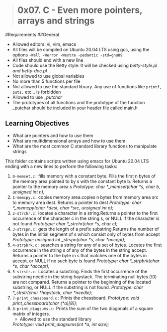> # 0x07. C - Even more pointers, arrays and strings
#Requirements
##General
<ul>
<li> Allowed editors: vi, vim, emacs</li>
<li> All files will be compiled on Ubuntu 20.04 LTS using gcc, using the options <code>-Wall -Werror -Wextra -pedantic -std=gnu89</code></li>
<li> All files should end with a new line</li>
<li> Code should use the Betty style. It will be checked using <em>betty-style.pl and betty-doc.pl</em></li>
<li> Not allowed to use global variables</li>
<li> No more than 5 functions per file</li>
<li> Not allowed to use the standard library. Any use of functions like <code>printf, puts,</code> etc… is forbidden</li>
<li> Allowed to use <em>_putchar</em></li>
<li> The prototypes of all functions and the prototype of the function _putchar should be included in your header file called main.h</li>
</ul>

## Learning Objectives
<ul>
<li>What are pointers and how to use them</li>
<li>What are multidimensional arrays and how to use them</li>
<li>What are the most common C standard library functions to manipulate strings</li>
</ul>

This folder contains scripts written using emacs for Ubuntu 20.04 LTS ending with a new lines to perform the following tasks:
<ol>
<li> <code>0-memset.c:</code> fills memory with a constant byte. Fills the first n bytes of the memory area pointed to by s with the constant byte b. Returns a pointer to the memory area s
<em>Prototype: char *_memset(char *s, char b, unsigned int n);</em></li>
<li> <code>1-memcpy.c:</code> copies memory area.copies n bytes from memory area src to memory area dest. Returns a pointer to dest
<em>Prototype: char *_memcpy(char *dest, char *src, unsigned int n);</em></li>
<li> <code>2-strchr.c:</code> locates a character in a string.Returns a pointer to the first occurrence of the character c in the string s, or NULL if the character is not found
<em>Prototype: char *_strchr(char *s, char c);</em></li>
<li> <code>3-strspn.c:</code> gets the length of a prefix substring.Returns the number of bytes in the initial segment of s which consist only of bytes from accept
<em>Prototype: unsigned int _strspn(char *s, char *accept);</em></li>
<li> <code>4-strpbrk.c:</code> searches a string for any of a set of bytes. Locates the first occurrence in the string s of any of the bytes in the string accept. Returns a pointer to the byte in s that matches one of the bytes in accept, or NULL if no such byte is found
<em>Prototype: char *_strpbrk(char *s, char *accept);</em></li>
<li> <code>5-strstr.c:</code> Locates a substring. Finds the first occurrence of the substring needle in the string haystack. The terminating null bytes (\0) are not compared. Returns a pointer to the beginning of the located substring, or NULL if the substring is not found.
<em>Prototype: char *_strstr(char *haystack, char *needle);</em></li>
<li> <code>7-print_chessboard.c:</code> Prints the chessboard.
<em>Prototype: void print_chessboard(char (*a)[8]);</em></li>
<li> <code>8-print_diagsums.c:</code> Prints the sum of the two diagonals of a square matrix of integers.
<ul>
<li>Allowed to use the standard library</li>
</ul>
<em>Prototype: void print_diagsums(int *a, int size);</em></li>
</ol>